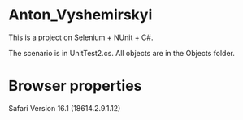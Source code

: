 # Anton_Vyshemirskyi

This is a project on Selenium + NUnit + C#.

The scenario is in UnitTest2.cs. All objects are in the Objects folder.

# Browser properties
Safari Version 16.1 (18614.2.9.1.12)
